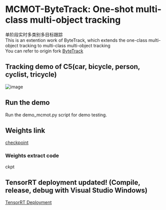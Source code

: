 # MCMOT-ByteTrack: One-shot multi-class multi-object tracking </br>
单阶段实时多类别多目标跟踪
</br>
This is an extention work of ByteTrack, which extends the one-class multi-object tracking to multi-class multi-object tracking
</br>
You can refer to origin fork [ByteTrack](https://github.com/ifzhang/ByteTrack)
## Tracking demo of C5(car, bicycle, person, cyclist, tricycle)
![image](https://github.com/CaptainEven/MCMOT-ByteTrack/blob/master/test_13.gif)

## Run the demo
Run the demo_mcmot.py script for demo testing.

## Weights link
[checkpoint](https://pan.baidu.com/s/1PJc09vWK6UJEXp80y27b5g?pwd=ckpt)
### Weights extract code
ckpt

## TensorRT deployment updated! (Compile, release, debug with Visual Studio Windows)
[TensorRT Deployment](https://github.com/CaptainEven/ByteTrack-MCMOT-TensorRT)
